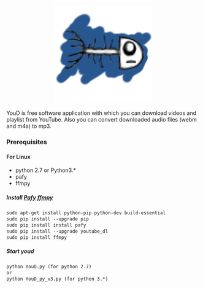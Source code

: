 <p align="center">
  <img src="https://github.com/shuforov/YouD/blob/youd/Ui_YouD/YouDico.png?raw=true" >
</p>
YouD is free software application with which you can download videos and playlist from YouTube. Also you can convert downloaded audio files (webm and m4a) to mp3.

### Prerequisites
#### For Linux

* python 2.7 or Python3.*
* pafy
* ffmpy

##### Install [Pafy](https://github.com/mps-youtube/pafy) [ffmpy](http://ffmpy.readthedocs.io/en/latest/)
```shell
sudo apt-get install python-pip python-dev build-essential
sudo pip install --upgrade pip
sudo pip install install pafy
sudo pip install --upgrade youtube_dl
sudo pip install ffmpy
```
##### Start youd
```shell
python YouD.py (for python 2.7)
or
python YouD_py_v3.py (for python 3.*)
```
